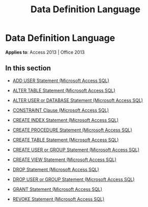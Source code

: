 ﻿---
title: Data Definition Language
TOCTitle: Data Definition Language
ms:assetid: da5e4922-ff35-4f3d-ae67-046b4532ae68
ms:mtpsurl: https://msdn.microsoft.com/library/Dn125729(v=office.15)
ms:contentKeyID: 52074602
ms.date: 09/18/2015
mtps_version: v=office.15
---

# Data Definition Language


**Applies to**: Access 2013 | Office 2013

## In this section

  - [ADD USER Statement (Microsoft Access SQL)](add-user-statement-microsoft-access-sql.md)

  - [ALTER TABLE Statement (Microsoft Access SQL)](alter-table-statement-microsoft-access-sql.md)

  - [ALTER USER or DATABASE Statement (Microsoft Access SQL)](alter-user-or-database-statement-microsoft-access-sql.md)

  - [CONSTRAINT Clause (Microsoft Access SQL)](constraint-clause-microsoft-access-sql.md)

  - [CREATE INDEX Statement (Microsoft Access SQL)](create-index-statement-microsoft-access-sql.md)

  - [CREATE PROCEDURE Statement (Microsoft Access SQL)](create-procedure-statement-microsoft-access-sql.md)

  - [CREATE TABLE Statement (Microsoft Access SQL)](create-table-statement-microsoft-access-sql.md)

  - [CREATE USER or GROUP Statement (Microsoft Access SQL)](create-user-or-group-statement-microsoft-access-sql.md)

  - [CREATE VIEW Statement (Microsoft Access SQL)](create-view-statement-microsoft-access-sql.md)

  - [DROP Statement (Microsoft Access SQL)](drop-statement-microsoft-access-sql.md)

  - [DROP USER or GROUP Statement (Microsoft Access SQL)](drop-user-or-group-statement-microsoft-access-sql.md)

  - [GRANT Statement (Microsoft Access SQL)](grant-statement-microsoft-access-sql.md)

  - [REVOKE Statement (Microsoft Access SQL)](revoke-statement-microsoft-access-sql.md)

